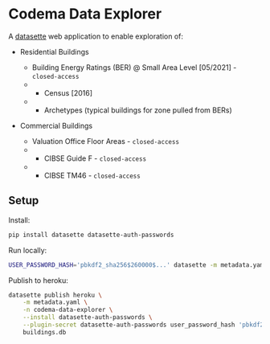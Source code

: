 # Codema Data Explorer

A [datasette](https://datasette.io) web application to enable exploration of:

- Residential Buildings
    - Building Energy Ratings (BER) @ Small Area Level [05/2021] - `closed-access`
    - + Census [2016]
    - + Archetypes (typical buildings for zone pulled from BERs)

- Commercial Buildings
    - Valuation Office Floor Areas - `closed-access`
    - + CIBSE Guide F - `closed-access`
    - + CIBSE TM46 - `closed-access`

## Setup

Install:

```bash
pip install datasette datasette-auth-passwords
```

Run locally:

```bash
USER_PASSWORD_HASH='pbkdf2_sha256$260000$...' datasette -m metadata.yaml buildings.db
```

Publish to heroku:

```bash
datasette publish heroku \
    -m metadata.yaml \
    -n codema-data-explorer \
    --install datasette-auth-passwords \
    --plugin-secret datasette-auth-passwords user_password_hash 'pbkdf2_sha256$...' \
    buildings.db 
```